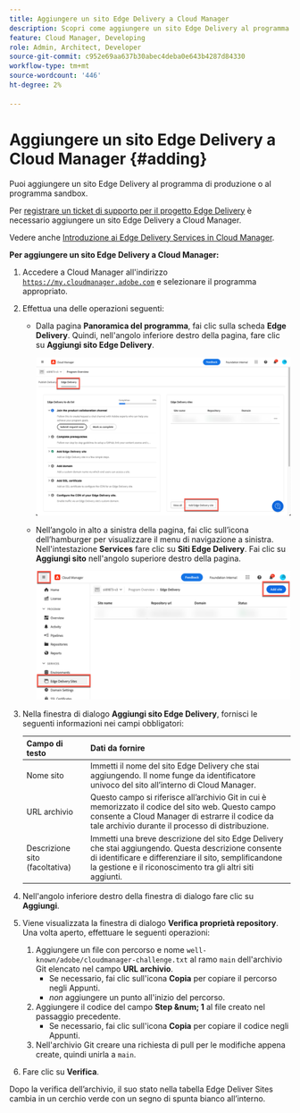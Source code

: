 ```yaml
---
title: Aggiungere un sito Edge Delivery a Cloud Manager
description: Scopri come aggiungere un sito Edge Delivery al programma di produzione o al programma sandbox.
feature: Cloud Manager, Developing
role: Admin, Architect, Developer
source-git-commit: c952e69aa637b30abec4deba0e643b4287d84330
workflow-type: tm+mt
source-wordcount: '446'
ht-degree: 2%

---
```



# Aggiungere un sito Edge Delivery a Cloud Manager {#adding}

Puoi aggiungere un sito Edge Delivery al programma di produzione o al programma sandbox.

Per [registrare un ticket di supporto per il progetto Edge Delivery](/help/edge/overview.md##support-ticket) è necessario aggiungere un sito Edge Delivery a Cloud Manager.

Vedere anche [Introduzione ai Edge Delivery Services in Cloud Manager](/help/implementing/cloud-manager/edge-delivery/introduction-to-edge-delivery-services.md).

**Per aggiungere un sito Edge Delivery a Cloud Manager:**

1. Accedere a Cloud Manager all&#39;indirizzo [`https://my.cloudmanager.adobe.com`](https://my.cloudmanager.adobe.com/) e selezionare il programma appropriato.
1. Effettua una delle operazioni seguenti:

   * Dalla pagina **Panoramica del programma**, fai clic sulla scheda **Edge Delivery**. Quindi, nell&#39;angolo inferiore destro della pagina, fare clic su **Aggiungi sito Edge Delivery**.

     ![Aggiungi sito Edge Delivery dalla scheda Edge Delivery](/help/implementing/cloud-manager/assets/cm-eds-add1.png)

   * Nell’angolo in alto a sinistra della pagina, fai clic sull’icona dell’hamburger per visualizzare il menu di navigazione a sinistra. Nell&#39;intestazione **Services** fare clic su **Siti Edge Delivery**. Fai clic su **Aggiungi sito** nell&#39;angolo superiore destro della pagina.

     ![Aggiungi sito Edge Delivery dal pulsante Edge Delivery Sites](/help/implementing/cloud-manager/assets/cm-eds-add2.png)

1. Nella finestra di dialogo **Aggiungi sito Edge Delivery**, fornisci le seguenti informazioni nei campi obbligatori:

   | Campo di testo | Dati da fornire |
   | --- | --- |
   | Nome sito | Immetti il nome del sito Edge Delivery che stai aggiungendo. Il nome funge da identificatore univoco del sito all’interno di Cloud Manager. |
   | URL archivio | Questo campo si riferisce all’archivio Git in cui è memorizzato il codice del sito web. Questo campo consente a Cloud Manager di estrarre il codice da tale archivio durante il processo di distribuzione. |
   | Descrizione sito (facoltativa) | Immetti una breve descrizione del sito Edge Delivery che stai aggiungendo. Questa descrizione consente di identificare e differenziare il sito, semplificandone la gestione e il riconoscimento tra gli altri siti aggiunti. |

1. Nell&#39;angolo inferiore destro della finestra di dialogo fare clic su **Aggiungi**.

1. Viene visualizzata la finestra di dialogo **Verifica proprietà repository**. Una volta aperto, effettuare le seguenti operazioni:

   1. Aggiungere un file con percorso e nome `well-known/adobe/cloudmanager-challenge.txt` al ramo `main` dell&#39;archivio Git elencato nel campo **URL archivio**.
      * Se necessario, fai clic sull&#39;icona **Copia** per copiare il percorso negli Appunti.
      * *non* aggiungere un punto all&#39;inizio del percorso.
   1. Aggiungere il codice del campo **Step &amp;num; 1** al file creato nel passaggio precedente.
      * Se necessario, fai clic sull&#39;icona **Copia** per copiare il codice negli Appunti.
   1. Nell&#39;archivio Git creare una richiesta di pull per le modifiche appena create, quindi unirla a `main`.

1. Fare clic su **Verifica**.

Dopo la verifica dell’archivio, il suo stato nella tabella Edge Deliver Sites cambia in un cerchio verde con un segno di spunta bianco all’interno.
